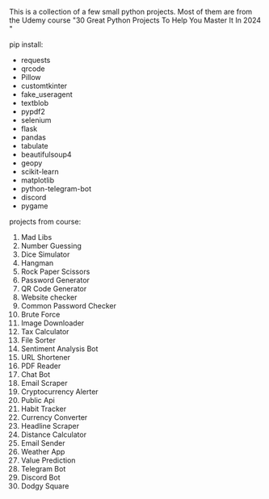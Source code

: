 This is a collection of a few small python projects.
Most of them are from the Udemy course "30 Great Python Projects To Help You Master It In 2024
"

pip install:
- requests
- qrcode
- Pillow
- customtkinter
- fake_useragent
- textblob
- pypdf2
- selenium
- flask
- pandas
- tabulate
- beautifulsoup4
- geopy
- scikit-learn
- matplotlib
- python-telegram-bot
- discord
- pygame



projects from course:
1. Mad Libs
2. Number Guessing
3. Dice Simulator
4. Hangman
5. Rock Paper Scissors
6. Password Generator
7. QR Code Generator
8. Website checker
9. Common Password Checker
10. Brute Force
11. Image Downloader
12. Tax Calculator
13. File Sorter
14. Sentiment Analysis Bot
15. URL Shortener
16. PDF Reader
17. Chat Bot
18. Email Scraper
19. Cryptocurrency Alerter
20. Public Api
21. Habit Tracker
22. Currency Converter
23. Headline Scraper
24. Distance Calculator
25. Email Sender
26. Weather App
27. Value Prediction
28. Telegram Bot
29. Discord Bot
30. Dodgy Square